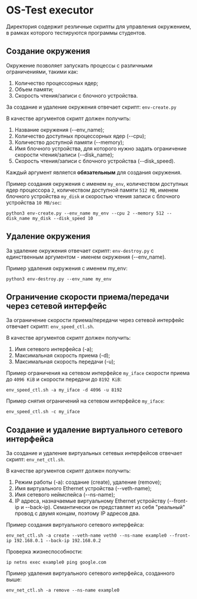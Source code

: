# OS-Test executor

Директория содержит резличные скрипты для управления окружением, в рамках которого тестируются программы студентов.

## Создание окружения

Окружение позволяет запускать процессы с различными ограничениями, такими как:
1. Количество процессорных ядер;
2. Объем памяти;
3. Скорость чтения/записи с блочного устройства.

За создание и удаление окружения отвечает скрипт: `env-create.py`

В качестве аргументов скрипт должен получить:
1. Название окружения (--env_name);
2. Количество доступных процессорных ядер (--cpu);
3. Количество доступной памяти (--memory);
4. Имя блочного устройства, для которого нужно задать ограничение скорости чтения/записи (--disk_name);
5. Скорость чтения/записи с блочного устройства (--disk_speed).

Каждый аргумент является **обязательным** для создания окружения.

Пример создания окружения с именем `my_env`, количеством доступных ядер процессора `2`, количеством доступной памяти `512 MB`, именем блочного устройства `my_disk` и скоростью чтения записи с блочного устройства `10 MB/sec`:

`python3 env-create.py --env_name my_env --cpu 2 --memory 512 --disk_name my_disk --disk_speed 10`

## Удаление окружения

За удаление окружения отвечает скрипт: `env-destroy.py` с единственным аргументом - именем окружения (--env_name).

Пример удаления окружения с именем my_env:

`python3 env-destroy.py --env_name my_env`

## Ограничение скорости приема/передачи через сетевой интерфейс

За ограничение скорости приема/передачи через сетевой интерфейс отвечает скрипт: `env_speed_ctl.sh`.

В качестве аргументов скрипт должен получить:
1. Имя сетевого интерфейса (-a);
2. Максимальная скорость приема (-d);
3. Максимальная скорость передачи (-u);

Пример ограничения на сетевом интерфейсе `my_iface` скорости приема до `4096 KiB` и скорости передачи до `8192 KiB`:

`env_speed_ctl.sh -a my_iface -d 4096 -u 8192`

Пример снятия ограничений на сетевом интерфейсе `my_iface`:

`env_speed_ctl.sh -c my_iface`

## Создание и удаление виртуального сетевого интерфейса

За создание и удаление виртуальных сетевых интерфейсов отвечает скрипт: `env_net_ctl.sh`.

В качестве аргументов скрипт должен получить:
1. Режим работы (-a): создание (create), удаление (remove);
2. Имя виртуального Ethernet устройства (--veth-name);
3. Имя сетевого неймспейса (--ns-name);
4. IP адреса, назначаемые виртуальному Ethernet устройству (--front-ip и --back-ip). Семантически он представляет из себя "реальный" провод с двумя концам, поэтому IP адресов два.

Пример создания виртуального сетевого интерфейса:

`env_net_ctl.sh -a create --veth-name veth0 --ns-name example0 --front-ip 192.168.0.1 --back-ip 192.168.0.2`

Проверка жизнеспособности:

`ip netns exec example0 ping google.com`

Пример удаления виртуального сетевого интерфейса, созданного выше:

`env_net_ctl.sh -a remove --ns-name example0`
